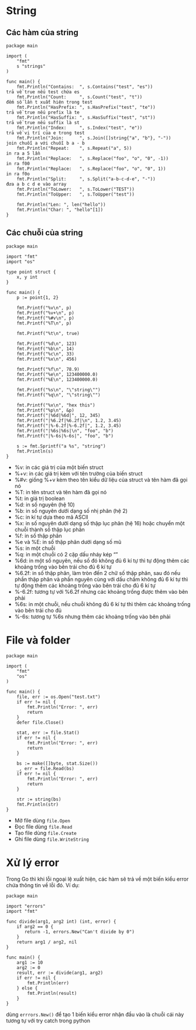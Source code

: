 # String

## Các hàm của string
```
package main
 
import (
    "fmt"
    s "strings"
)
 
func main() {
    fmt.Println("Contains:  ", s.Contains("test", "es"))                  trả về true nếu test chứa es
    fmt.Println("Count:     ", s.Count("test", "t"))                      đếm số lần t xuất hiện trong test
    fmt.Println("HasPrefix: ", s.HasPrefix("test", "te"))                 trả về true nếu prefix là te
    fmt.Println("HasSuffix: ", s.HasSuffix("test", "st"))                 trả về true nếu suffix là st
    fmt.Println("Index:     ", s.Index("test", "e"))                      trả về vị trí của e trong test  
    fmt.Println("Join:      ", s.Join([]string{"a", "b"}, "-"))           join chuỗi a với chuỗi b a - b
    fmt.Println("Repeat:    ", s.Repeat("a", 5))                          in ra a 5 lần
    fmt.Println("Replace:   ", s.Replace("foo", "o", "0", -1))            in ra f00
    fmt.Println("Replace:   ", s.Replace("foo", "o", "0", 1))             in ra f0o
    fmt.Println("Split:     ", s.Split("a-b-c-d-e", "-"))                 đưa a b c d e vào array
    fmt.Println("ToLower:   ", s.ToLower("TEST"))
    fmt.Println("ToUpper:   ", s.ToUpper("test"))  
 
    fmt.Println("Len: ", len("hello"))
    fmt.Println("Char: ", "hello"[1])
}
```

## Các chuỗi của string
```
package main
 
import "fmt"
import "os"
 
type point struct {
    x, y int
}
 
func main() {
    p := point{1, 2}
 
    fmt.Printf("%v\n", p)
    fmt.Printf("%v+\n", p)
    fmt.Printf("%#v\n", p)
    fmt.Printf("%T\n", p)
  
    fmt.Printf("%t\n", true)
 
    fmt.Printf("%d\n", 123)
    fmt.Printf("%b\n", 14)
    fmt.Printf("%c\n", 33)
    fmt.Printf("%x\n", 456)
 
    fmt.Printf("%f\n", 78.9)
    fmt.Printf("%e\n", 123400000.0)
    fmt.Printf("%E\n", 123400000.0)
 
    fmt.Printf("%s\n", "\"string\"")
    fmt.Printf("%q\n", "\"string\"")
 
    fmt.Printf("%x\n", "hex this")
    fmt.Printf("%p\n", &p)
    fmt.Printf("|%6d|%6d|", 12, 345)
    fmt.Printf("|%6.2f|%6.2f|\n", 1.2, 3.45)
    fmt.Printf("|%-6.2f|%-6.2f|", 1.2, 3.45)
    fmt.Printf("|%6s|%6s|\n", "foo", "b")
    fmt.Printf("|%-6s|%-6s|", "foo", "b")
  
    s := fmt.Sprintf("a %s", "string")
    fmt.Println(s)
}
```

- %v: in các giá trị của một biến struct
- %+v: in các giá trị kèm với tên trường của biến struct
- %#v: giống %+v kèm theo tên kiểu dữ liệu của struct và tên hàm đã gọi nó
- %T: in tên struct và tên hàm đã gọi nó
- %t: in giá trị boolean
- %d: in số nguyên (hệ 10)
- %b: in số nguyên dưới dạng số nhị phân (hệ 2)
- %c: in kí tự dựa theo mã ASCII
- %x: in số nguyên dưới dạng số thập lục phân (hệ 16) hoặc chuyển một chuỗi thành số thập lục phân
- %f: in số thập phân
- %e và %E: in số thập phân dưới dạng số mũ
- %s: in một chuỗi
- %q: in một chuỗi có 2 cặp dấu nháy kép “”
- %6d: in một số nguyên, nếu số đó không đủ 6 kí tự thì tự động thêm các khoảng trống vào bên trái cho đủ 6 kí tự
- %6.2f: in số thập phân, làm tròn đến 2 chữ số thập phân, sau đó nếu phần thập phân và phần nguyên cùng với dấu chấm không đủ 6 kí tự thì tự động thêm các khoảng trống vào bên trái cho đủ 6 kí tự
- %-6.2f: tương tự với %6.2f nhưng các khoảng trống được thêm vào bên phải
- %6s: in một chuỗi, nếu chuỗi không đủ 6 kí tự thì thêm các khoảng trống vào bên trái cho đủ
- %-6s: tương tự %6s nhưng thêm các khoảng trống vào bên phải


# File và folder
```
package main
 
import (
    "fmt"
    "os"
)
 
func main() {
    file, err := os.Open("test.txt")
    if err != nil {
        fmt.Println("Error: ", err)
        return
    }
    defer file.Close()
  
    stat, err := file.Stat()
    if err != nil {
        fmt.Println("Error: ", err)
        return
    }
  
    bs := make([]byte, stat.Size())
    _, err = file.Read(bs)
    if err != nil {
        fmt.Println("Error: ", err)
        return
    }
  
    str := string(bs)
    fmt.Println(str)
} 
```

- Mở file dùng `file.Open`
- Đọc file dùng `file.Read`
- Tạo file dùng `file.Create`
- Ghi file dùng `file.WriteString`




# Xử lý error
Trong Go thì khi lỗi ngoại lệ xuất hiện, các hàm sẽ trả về một biến kiểu error chứa thông tin về lỗi đó. Ví dụ:
```
package main
 
import "errors"
import "fmt"
 
func divide(arg1, arg2 int) (int, error) {
    if arg2 == 0 {
       return -1, errors.New("Can't divide by 0")
    }
    return arg1 / arg2, nil
}
 
func main() {
    arg1 := 10
    arg2 := 0
    result, err := divide(arg1, arg2)
    if err != nil {
        fmt.Println(err)
    } else {
        fmt.Println(result)
    }
}
```
dùng `errrors.New()` để tạo 1 biến kiểu error nhận đầu vào là chuỗi
cái này tương tự với try catch trong python















